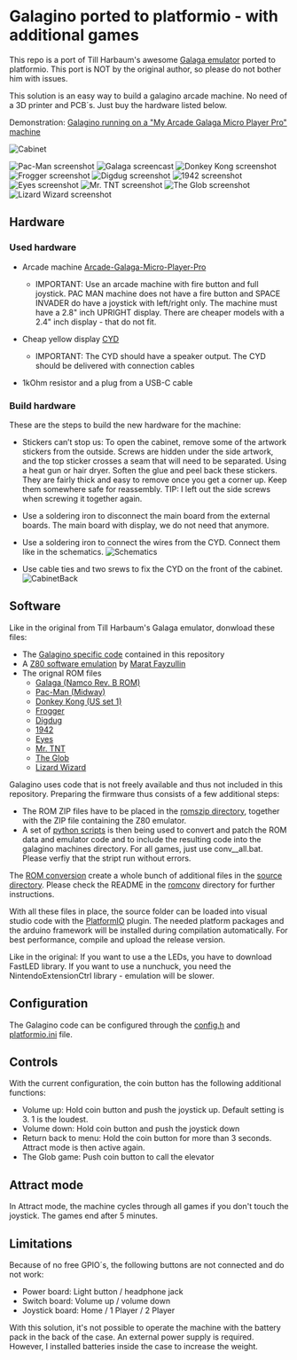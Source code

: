 # Galagino ported to platformio - with additional games

This repo is a port of Till Harbaum's awesome [Galaga emulator](https://github.com/harbaum/galagino) ported to platformio.
This port is NOT by the original author, so please do not bother him with issues.

This solution is an easy way to build a galagino arcade machine. No need of a 3D printer and PCB´s. Just buy the hardware listed below.

Demonstration: [Galagino running on a "My Arcade Galaga Micro Player Pro" machine](https://www.youtube.com/watch?v=N-ntNdpjVxQ)

![Cabinet](images/galagino_cabinet.jpg)

![Pac-Man screenshot](images/pacman.gif)
![Galaga screencast](images/galagino.gif)
![Donkey Kong screenshot](images/dkong.gif)
![Frogger screenshot](images/frogger.png)
![Digdug screenshot](images/digdug.png)
![1942 screenshot](images/1942.png)
![Eyes screenshot](images/eyes.png)
![Mr. TNT screenshot](images/mrtnt.png)
![The Glob screenshot](images/theglob.png)
![Lizard Wizard screenshot](images/lizwiz.png)

## Hardware

### Used hardware
*  Arcade machine [Arcade-Galaga-Micro-Player-Pro](https://www.amazon.com/Arcade-Galaga-Micro-Player-Pro-Collectible/dp/B0BT2ZJXGK?th=1)
    * IMPORTANT: Use an arcade machine with fire button and full joystick. PAC MAN machine does not have a fire button and SPACE INVADER do have a joystick with left/right only. The machine must have a 2.8" inch UPRIGHT display. There are cheaper models with a 2.4" inch display - that do not fit.

* Cheap yellow display [CYD](https://www.amazon.de/dp/B0D5H84RDB)
    * IMPORTANT: The CYD should have a speaker output. The CYD should be delivered with connection cables
 
* 1kOhm resistor and a plug from a USB-C cable

### Build hardware
These are the steps to build the new hardware for the machine:

* Stickers can’t stop us: To open the cabinet, remove some of the artwork stickers from the outside. Screws are hidden under the side artwork, and the top sticker crosses 
  a seam that will need to be separated. Using a heat gun or hair dryer. Soften the glue and peel back these stickers. They are fairly thick and easy to remove once you get a corner up.
  Keep them somewhere safe for reassembly. TIP: I left out the side screws when screwing it together again.

* Use a soldering iron to disconnect the main board from the external boards. The main board with display, we do not need that anymore.
	
* Use a soldering iron to connect the wires from the CYD. Connect them like in the schematics.
![Schematics](schematics/GalaginoWiringDiagram.png)

* Use cable ties and two srews to fix the CYD on the front of the cabinet.
![CabinetBack](images/galagino_cabinet_back.jpg)

## Software

Like in the original from Till Harbaum's Galaga emulator, donwload these files:

* The [Galagino specific code](source/) contained in this repository
* A [Z80 software emulation](https://fms.komkon.org/EMUL8/Z80-081707.zip) by [Marat Fayzullin](https://fms.komkon.org/)
* The orignal ROM files
    * [Galaga (Namco Rev. B ROM)](https://www.google.com/search?q=galaga.zip+arcade+rom)
    * [Pac-Man (Midway)](https://www.google.com/search?q=pacman.zip+arcade+rom)
    * [Donkey Kong (US set 1)](https://www.google.com/search?q=dkong.zip+arcade+rom)
    * [Frogger](https://www.google.com/search?q=frogger.zip+arcade+rom)
    * [Digdug](https://www.google.com/search?q=digdug.zip+arcade+rom)
    * [1942](https://www.google.com/search?q=1942.zip+arcade+rom)
    * [Eyes](https://www.google.com/search?q=eyes.zip+arcade+rom)
    * [Mr. TNT](https://www.google.com/search?q=mrtnt.zip+arcade+rom)
    * [The Glob](https://www.google.com/search?q=theglobp.zip+arcade+rom)
    * [Lizard Wizard](https://www.google.com/search?q=lizwiz.zip+arcade+rom)	

Galagino uses code that is not freely available and thus not included in this
repository. Preparing the firmware thus consists of a few additional steps:

* The ROM ZIP files have to be placed in the [romszip directory](romszip/), together with the ZIP file containing the Z80 emulator.
* A set of [python scripts](romconv/) is then being used to convert and
 patch the ROM data and emulator code and to include the resulting code into the
galagino machines directory. For all games, just use conv__all.bat. Please verfiy that the stript run without errors.

The [ROM conversion](./romconv) create a whole bunch of additional files in the
[source directory](./source). Please check the README in the
[romconv](./romconv) directory for further
instructions.

With all these files in place, the source folder can be loaded
into visual studio code with the [PlatformIO](https://platformio.org/) plugin. The needed
platform packages and the arduino framework will be installed during compilation automatically.
For best performance, compile and upload the release version.

Like in the original:
If you want to use a the LEDs, you have to download FastLED library.
If you want to use a nunchuck, you need the NintendoExtensionCtrl library - emulation will be slower.
 
## Configuration

The Galagino code can be configured through the [config.h](./source/src/config.h) and [platformio.ini](./source/platformio.ini) file. 

## Controls

With the current configuration, the coin button has the following additional functions:
* Volume up: Hold coin button and push the joystick up. Default setting is 3. 1 is the loudest.
* Volume down: Hold coin button and push the joystick down
* Return back to menu: Hold the coin button for more than 3 seconds. Attract mode is then active again.
* The Glob game: Push coin button to call the elevator

## Attract mode

In Attract mode, the machine cycles through all games if you don't touch the joystick.
The games end after 5 minutes.

## Limitations

Because of no free GPIO´s, the following buttons are not connected and do not work:
* Power board: Light button / headphone jack
* Switch board: Volume up / volume down
* Joystick board: Home / 1 Player / 2 Player

With this solution, it's not possible to operate the machine with the battery pack in the back of the case. An external power supply is required. However, I installed batteries inside the case to increase the weight.